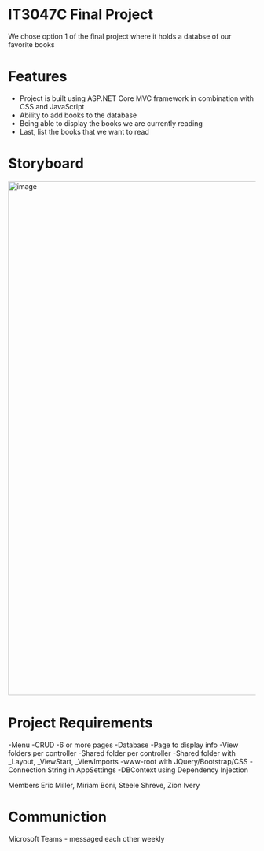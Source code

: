 # IT3047C Final Project

We chose option 1 of the final project where it holds a databse of our favorite books

# Features

- Project is built using ASP.NET Core MVC framework in combination with CSS and JavaScript
- Ability to add books to the database
- Being able to display the books we are currently reading
- Last, list the books that we want to read

# Storyboard
<img width="1045" alt="image" src="https://user-images.githubusercontent.com/54557245/234991742-f9b237e2-e748-4016-9ff1-b0d92e9334ff.png">


# Project Requirements
-Menu
-CRUD
-6 or more pages
-Database
-Page to display info
-View folders per controller
-Shared folder per controller
-Shared folder with _Layout, _ViewStart, _ViewImports
-www-root with JQuery/Bootstrap/CSS
-Connection String in AppSettings
-DBContext using Dependency Injection

Members 
Eric Miller, Miriam Boni, Steele Shreve, Zion Ivery

# Communiction
Microsoft Teams - messaged each other weekly
